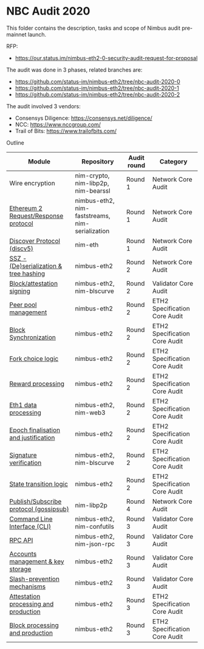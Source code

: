 # NBC Audit 2020

This folder contains the description, tasks and scope of Nimbus audit pre-mainnet launch.

RFP:
- https://our.status.im/nimbus-eth2-0-security-audit-request-for-proposal

The audit was done in 3 phases, related branches are:
- https://github.com/status-im/nimbus-eth2/tree/nbc-audit-2020-0
- https://github.com/status-im/nimbus-eth2/tree/nbc-audit-2020-1
- https://github.com/status-im/nimbus-eth2/tree/nbc-audit-2020-2

The audit involved 3 vendors:
- Consensys Diligence: https://consensys.net/diligence/
- NCC: https://www.nccgroup.com/
- Trail of Bits: https://www.trailofbits.com/

Outline

|                 Module                 |                   Repository                    | Audit round |           Category            |
| -------------------------------------- | ----------------------------------------------- | ----------- | ----------------------------- |
| Wire encryption                        | nim-crypto, nim-libp2p, nim-bearssl             | Round 1     | Network Core Audit            |
| [Ethereum 2 Request/Response protocol](./eth2_spec_core/attestation_processing_and_production.md)   | nimbus-eth2, nim-faststreams, nim-serialization | Round 1     | Network Core Audit            |
| [Discover Protocol (discv5)](./network_core/discovery_protocol_discv5.md)             | nim-eth                                         | Round 1     | Network Core Audit            |
| [SSZ - (De)serialization & tree hashing](./network_core/ssz_serialization_and_tree_hashing.md) | nimbus-eth2                                     | Round 2     | Network Core Audit            |
| [Block/attestation signing](./validator_core/block_attestation_signing.md)              | nimbus-eth2, nim-blscurve                       | Round 2     | Validator Core Audit         |
| [Peer pool management](./eth2_spec_core/peer_pool_management.md)                   | nimbus-eth2                                     | Round 2     | ETH2 Specification Core Audit |
| [Block Synchronization](./eth2_spec_core/block_synchronization.md)                  | nimbus-eth2                                     | Round 2     | ETH2 Specification Core Audit |
| [Fork choice logic](./eth2_spec_core/fork_choice_logic.md)                      | nimbus-eth2                                     | Round 2     | ETH2 Specification Core Audit |
| [Reward processing](./eth2_spec_core/reward_processing.md)                      | nimbus-eth2                                     | Round 2     | ETH2 Specification Core Audit |
| [Eth1 data processing](./eth2_spec_core/eth1_data_processing.md)                  | nimbus-eth2, nim-web3                           | Round 2     | ETH2 Specification Core Audit |
| [Epoch finalisation and justification](./eth2_spec_core/epoch_finalization_and_justification.md)  | nimbus-eth2                                     | Round 2     | ETH2 Specification Core Audit |
| [Signature verification](./eth2_spec_core/signature_verification.md)                 | nimbus-eth2, nim-blscurve                       | Round 2     | ETH2 Specification Core Audit |
| [State transition logic](./eth2_spec_core/state_transition_logic.md)                 | nimbus-eth2                                     | Round 2     | ETH2 Specification Core Audit |
| [Publish/Subscribe protocol (gossipsub)](./network_core/publish_subscribe_gossipsub.md) | nim-libp2p                                      | Round 4     | Network Core Audit            |
| [Command Line Interface (CLI)](./validator_core/command_line_interface_CLI.md)           | nimbus-eth2, nim-confutils                      | Round 3     | Validator Core Audit         |
| [RPC API](./validator_core/rpc_api.md)                                | nimbus-eth2, nim-json-rpc                       | Round 3     | Validator Core Audit         |
| [Accounts management & key storage](./validator_core/account_management_and_key_storage.md)      | nimbus-eth2                                     | Round 3     | Validator Core Audit         |
| [Slash-prevention mechanisms](./validator_core/slash_prevention_mechanisms.md)            | nimbus-eth2                                     | Round 3     | Validator Core Audit         |
| [Attestation processing and production](./eth2_spec_core/attestation_processing_and_production.md) | nimbus-eth2                                     | Round 3     | ETH2 Specification Core Audit |
| [Block processing and production](./eth2_spec_core/block_processing_and_production.md)        | nimbus-eth2                                     | Round 3     | ETH2 Specification Core Audit |
